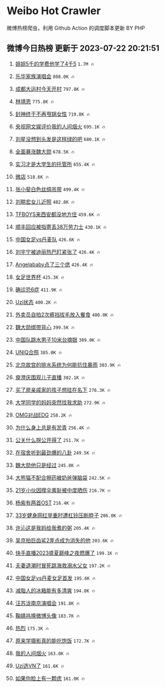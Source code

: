 # Weibo Hot Crawler 



微博热榜爬虫，利用 Github Action 的调度脚本更新 BY PHP 


## 微博今日热榜 更新于 2023-07-22 20:21:51 
1. [姐姐5千的学费他学了4千5](https://s.weibo.com/weibo?q=%23%E5%A7%90%E5%A7%905%E5%8D%83%E7%9A%84%E5%AD%A6%E8%B4%B9%E4%BB%96%E5%AD%A6%E4%BA%864%E5%8D%835%23&t=31&band_rank=1&Refer=top) `1.7M 🔥` 

1. [乐华家族演唱会](https://s.weibo.com/weibo?q=%E4%B9%90%E5%8D%8E%E5%AE%B6%E6%97%8F%E6%BC%94%E5%94%B1%E4%BC%9A&t=31&band_rank=2&Refer=top) `808.0K 🔥` 

1. [成都大运村今天开村](https://s.weibo.com/weibo?q=%23%E6%88%90%E9%83%BD%E5%A4%A7%E8%BF%90%E6%9D%91%E4%BB%8A%E5%A4%A9%E5%BC%80%E6%9D%91%23&t=31&band_rank=3&Refer=top) `797.8K 🔥` 

1. [林靖恩](https://s.weibo.com/weibo?q=%E6%9E%97%E9%9D%96%E6%81%A9&t=31&band_rank=4&Refer=top) `775.8K 🔥` 

1. [封神终于不再甩锅女性](https://s.weibo.com/weibo?q=%23%E5%B0%81%E7%A5%9E%E7%BB%88%E4%BA%8E%E4%B8%8D%E5%86%8D%E7%94%A9%E9%94%85%E5%A5%B3%E6%80%A7%23&t=31&band_rank=5&Refer=top) `719.8K 🔥` 

1. [央视网文娱评价我的人间烟火](https://s.weibo.com/weibo?q=%23%E5%A4%AE%E8%A7%86%E7%BD%91%E6%96%87%E5%A8%B1%E8%AF%84%E4%BB%B7%E6%88%91%E7%9A%84%E4%BA%BA%E9%97%B4%E7%83%9F%E7%81%AB%23&t=31&band_rank=6&Refer=top) `695.1K 🔥` 

1. [刘星没想到头发是这样绿的吧](https://s.weibo.com/weibo?q=%23%E5%88%98%E6%98%9F%E6%B2%A1%E6%83%B3%E5%88%B0%E5%A4%B4%E5%8F%91%E6%98%AF%E8%BF%99%E6%A0%B7%E7%BB%BF%E7%9A%84%E5%90%A7%23&t=31&band_rank=7&Refer=top) `680.1K 🔥` 

1. [全面暴涨魏大勋](https://s.weibo.com/weibo?q=%23%E5%85%A8%E9%9D%A2%E6%9A%B4%E6%B6%A8%E9%AD%8F%E5%A4%A7%E5%8B%8B%23&t=31&band_rank=8&Refer=top) `678.5K 🔥` 

1. [实习才是大学生的托管所](https://s.weibo.com/weibo?q=%23%E5%AE%9E%E4%B9%A0%E6%89%8D%E6%98%AF%E5%A4%A7%E5%AD%A6%E7%94%9F%E7%9A%84%E6%89%98%E7%AE%A1%E6%89%80%23&t=31&band_rank=9&Refer=top) `655.4K 🔥` 

1. [微店](https://s.weibo.com/weibo?q=%E5%BE%AE%E5%BA%97&t=31&band_rank=10&Refer=top) `518.6K 🔥` 

1. [张小斐白色丝绸吊带](https://s.weibo.com/weibo?q=%23%E5%BC%A0%E5%B0%8F%E6%96%90%E7%99%BD%E8%89%B2%E4%B8%9D%E7%BB%B8%E5%90%8A%E5%B8%A6%23&t=31&band_rank=11&Refer=top) `499.4K 🔥` 

1. [刘畊宏女儿近照](https://s.weibo.com/weibo?q=%23%E5%88%98%E7%95%8A%E5%AE%8F%E5%A5%B3%E5%84%BF%E8%BF%91%E7%85%A7%23&t=31&band_rank=12&Refer=top) `482.8K 🔥` 

1. [TFBOYS来西安都没地方住](https://s.weibo.com/weibo?q=%23TFBOYS%E6%9D%A5%E8%A5%BF%E5%AE%89%E9%83%BD%E6%B2%A1%E5%9C%B0%E6%96%B9%E4%BD%8F%23&t=31&band_rank=13&Refer=top) `459.6K 🔥` 

1. [顺丰回应被指寄丢38万劳力士](https://s.weibo.com/weibo?q=%23%E9%A1%BA%E4%B8%B0%E5%9B%9E%E5%BA%94%E8%A2%AB%E6%8C%87%E5%AF%84%E4%B8%A238%E4%B8%87%E5%8A%B3%E5%8A%9B%E5%A3%AB%23&t=31&band_rank=14&Refer=top) `430.1K 🔥` 

1. [中国女足vs丹麦队](https://s.weibo.com/weibo?q=%23%E4%B8%AD%E5%9B%BD%E5%A5%B3%E8%B6%B3vs%E4%B8%B9%E9%BA%A6%E9%98%9F%23&t=31&band_rank=15&Refer=top) `426.6K 🔥` 

1. [刘宇宁被迪丽热巴盯紧张了](https://s.weibo.com/weibo?q=%23%E5%88%98%E5%AE%87%E5%AE%81%E8%A2%AB%E8%BF%AA%E4%B8%BD%E7%83%AD%E5%B7%B4%E7%9B%AF%E7%B4%A7%E5%BC%A0%E4%BA%86%23&t=31&band_rank=16&Refer=top) `426.4K 🔥` 

1. [Angelababy点了三个痣](https://s.weibo.com/weibo?q=%23Angelababy%E7%82%B9%E4%BA%86%E4%B8%89%E4%B8%AA%E7%97%A3%23&t=31&band_rank=17&Refer=top) `426.4K 🔥` 

1. [女足世界杯](https://s.weibo.com/weibo?q=%E5%A5%B3%E8%B6%B3%E4%B8%96%E7%95%8C%E6%9D%AF&t=31&band_rank=18&Refer=top) `425.3K 🔥` 

1. [确诊恐6症](https://s.weibo.com/weibo?q=%23%E7%A1%AE%E8%AF%8A%E6%81%906%E7%97%87%23&t=31&band_rank=19&Refer=top) `411.9K 🔥` 

1. [Uzi状态](https://s.weibo.com/weibo?q=Uzi%E7%8A%B6%E6%80%81&t=31&band_rank=20&Refer=top) `400.2K 🔥` 

1. [外卖员自拍2次裤裆拔毛放入餐食](https://s.weibo.com/weibo?q=%23%E5%A4%96%E5%8D%96%E5%91%98%E8%87%AA%E6%8B%8D2%E6%AC%A1%E8%A3%A4%E8%A3%86%E6%8B%94%E6%AF%9B%E6%94%BE%E5%85%A5%E9%A4%90%E9%A3%9F%23&t=31&band_rank=21&Refer=top) `400.0K 🔥` 

1. [魏大勋绑带背心](https://s.weibo.com/weibo?q=%23%E9%AD%8F%E5%A4%A7%E5%8B%8B%E7%BB%91%E5%B8%A6%E8%83%8C%E5%BF%83%23&t=31&band_rank=22&Refer=top) `399.5K 🔥` 

1. [中国队跳水男子10米台摘银](https://s.weibo.com/weibo?q=%23%E4%B8%AD%E5%9B%BD%E9%98%9F%E8%B7%B3%E6%B0%B4%E7%94%B7%E5%AD%9010%E7%B1%B3%E5%8F%B0%E6%91%98%E9%93%B6%23&t=31&band_rank=23&Refer=top) `389.0K 🔥` 

1. [UNIQ合照](https://s.weibo.com/weibo?q=UNIQ%E5%90%88%E7%85%A7&t=31&band_rank=24&Refer=top) `385.0K 🔥` 

1. [北京故宫的排水系统为何能抗住暴雨](https://s.weibo.com/weibo?q=%23%E5%8C%97%E4%BA%AC%E6%95%85%E5%AE%AB%E7%9A%84%E6%8E%92%E6%B0%B4%E7%B3%BB%E7%BB%9F%E4%B8%BA%E4%BD%95%E8%83%BD%E6%8A%97%E4%BD%8F%E6%9A%B4%E9%9B%A8%23&t=31&band_rank=25&Refer=top) `303.9K 🔥` 

1. [庾澄庆围观儿子直播](https://s.weibo.com/weibo?q=%23%E5%BA%BE%E6%BE%84%E5%BA%86%E5%9B%B4%E8%A7%82%E5%84%BF%E5%AD%90%E7%9B%B4%E6%92%AD%23&t=31&band_rank=26&Refer=top) `302.1K 🔥` 

1. [买了房亲戚家的孩子想挂在名下](https://s.weibo.com/weibo?q=%23%E4%B9%B0%E4%BA%86%E6%88%BF%E4%BA%B2%E6%88%9A%E5%AE%B6%E7%9A%84%E5%AD%A9%E5%AD%90%E6%83%B3%E6%8C%82%E5%9C%A8%E5%90%8D%E4%B8%8B%23&t=31&band_rank=27&Refer=top) `276.3K 🔥` 

1. [大学同学的妈妈突然找我求助](https://s.weibo.com/weibo?q=%23%E5%A4%A7%E5%AD%A6%E5%90%8C%E5%AD%A6%E7%9A%84%E5%A6%88%E5%A6%88%E7%AA%81%E7%84%B6%E6%89%BE%E6%88%91%E6%B1%82%E5%8A%A9%23&t=31&band_rank=28&Refer=top) `272.9K 🔥` 

1. [OMG对战EDG](https://s.weibo.com/weibo?q=%23OMG%E5%AF%B9%E6%88%98EDG%23&t=31&band_rank=29&Refer=top) `258.2K 🔥` 

1. [为什么身上总是有淤青](https://s.weibo.com/weibo?q=%23%E4%B8%BA%E4%BB%80%E4%B9%88%E8%BA%AB%E4%B8%8A%E6%80%BB%E6%98%AF%E6%9C%89%E6%B7%A4%E9%9D%92%23&t=31&band_rank=30&Refer=top) `256.4K 🔥` 

1. [公关什么呀公开得了](https://s.weibo.com/weibo?q=%23%E5%85%AC%E5%85%B3%E4%BB%80%E4%B9%88%E5%91%80%E5%85%AC%E5%BC%80%E5%BE%97%E4%BA%86%23&t=31&band_rank=31&Refer=top) `251.7K 🔥` 

1. [在宿舍听到最劲爆的八卦](https://s.weibo.com/weibo?q=%23%E5%9C%A8%E5%AE%BF%E8%88%8D%E5%90%AC%E5%88%B0%E6%9C%80%E5%8A%B2%E7%88%86%E7%9A%84%E5%85%AB%E5%8D%A6%23&t=31&band_rank=32&Refer=top) `249.5K 🔥` 

1. [魏大勋他只是经过](https://s.weibo.com/weibo?q=%23%E9%AD%8F%E5%A4%A7%E5%8B%8B%E4%BB%96%E5%8F%AA%E6%98%AF%E7%BB%8F%E8%BF%87%23&t=31&band_rank=33&Refer=top) `245.0K 🔥` 

1. [大熊猫不配合擦药被奶爸弹脑袋](https://s.weibo.com/weibo?q=%23%E5%A4%A7%E7%86%8A%E7%8C%AB%E4%B8%8D%E9%85%8D%E5%90%88%E6%93%A6%E8%8D%AF%E8%A2%AB%E5%A5%B6%E7%88%B8%E5%BC%B9%E8%84%91%E8%A2%8B%23&t=31&band_rank=34&Refer=top) `242.5K 🔥` 

1. [21岁小伙因撑伞羞耻被中度晒伤](https://s.weibo.com/weibo?q=%2321%E5%B2%81%E5%B0%8F%E4%BC%99%E5%9B%A0%E6%92%91%E4%BC%9E%E7%BE%9E%E8%80%BB%E8%A2%AB%E4%B8%AD%E5%BA%A6%E6%99%92%E4%BC%A4%23&t=31&band_rank=35&Refer=top) `216.7K 🔥` 

1. [杨紫有两首OST](https://s.weibo.com/weibo?q=%23%E6%9D%A8%E7%B4%AB%E6%9C%89%E4%B8%A4%E9%A6%96OST%23&t=31&band_rank=36&Refer=top) `216.4K 🔥` 

1. [33岁健身网红举重时遭杠铃压断脖子](https://s.weibo.com/weibo?q=%2333%E5%B2%81%E5%81%A5%E8%BA%AB%E7%BD%91%E7%BA%A2%E4%B8%BE%E9%87%8D%E6%97%B6%E9%81%AD%E6%9D%A0%E9%93%83%E5%8E%8B%E6%96%AD%E8%84%96%E5%AD%90%23&t=31&band_rank=37&Refer=top) `206.0K 🔥` 

1. [许沁这是我妈给我煮的粥](https://s.weibo.com/weibo?q=%23%E8%AE%B8%E6%B2%81%E8%BF%99%E6%98%AF%E6%88%91%E5%A6%88%E7%BB%99%E6%88%91%E7%85%AE%E7%9A%84%E7%B2%A5%23&t=31&band_rank=38&Refer=top) `205.4K 🔥` 

1. [吴京拍巨齿鲨2差点成为消失的他](https://s.weibo.com/weibo?q=%23%E5%90%B4%E4%BA%AC%E6%8B%8D%E5%B7%A8%E9%BD%BF%E9%B2%A82%E5%B7%AE%E7%82%B9%E6%88%90%E4%B8%BA%E6%B6%88%E5%A4%B1%E7%9A%84%E4%BB%96%23&t=31&band_rank=39&Refer=top) `203.6K 🔥` 

1. [快手直播2023盛夏巅峰之夜燃爆了](https://s.weibo.com/weibo?q=%23%E5%BF%AB%E6%89%8B%E7%9B%B4%E6%92%AD2023%E7%9B%9B%E5%A4%8F%E5%B7%85%E5%B3%B0%E4%B9%8B%E5%A4%9C%E7%87%83%E7%88%86%E4%BA%86%23&t=31&band_rank=40&Refer=top) `199.1K 🔥` 

1. [夫妻退潮时冒死跳海救溺水父女](https://s.weibo.com/weibo?q=%23%E5%A4%AB%E5%A6%BB%E9%80%80%E6%BD%AE%E6%97%B6%E5%86%92%E6%AD%BB%E8%B7%B3%E6%B5%B7%E6%95%91%E6%BA%BA%E6%B0%B4%E7%88%B6%E5%A5%B3%23&t=31&band_rank=41&Refer=top) `197.2K 🔥` 

1. [中国女足vs丹麦女足首发](https://s.weibo.com/weibo?q=%23%E4%B8%AD%E5%9B%BD%E5%A5%B3%E8%B6%B3vs%E4%B8%B9%E9%BA%A6%E5%A5%B3%E8%B6%B3%E9%A6%96%E5%8F%91%23&t=31&band_rank=42&Refer=top) `195.6K 🔥` 

1. [减脂人的冰箱能有多清爽](https://s.weibo.com/weibo?q=%23%E5%87%8F%E8%84%82%E4%BA%BA%E7%9A%84%E5%86%B0%E7%AE%B1%E8%83%BD%E6%9C%89%E5%A4%9A%E6%B8%85%E7%88%BD%23&t=31&band_rank=43&Refer=top) `194.8K 🔥` 

1. [汪苏泷南京演唱会](https://s.weibo.com/weibo?q=%23%E6%B1%AA%E8%8B%8F%E6%B3%B7%E5%8D%97%E4%BA%AC%E6%BC%94%E5%94%B1%E4%BC%9A%23&t=31&band_rank=44&Refer=top) `191.8K 🔥` 

1. [鞠婧祎换微博头像](https://s.weibo.com/weibo?q=%23%E9%9E%A0%E5%A9%A7%E7%A5%8E%E6%8D%A2%E5%BE%AE%E5%8D%9A%E5%A4%B4%E5%83%8F%23&t=31&band_rank=45&Refer=top) `183.7K 🔥` 

1. [热烈](https://s.weibo.com/weibo?q=%E7%83%AD%E7%83%88&t=31&band_rank=46&Refer=top) `175.3K 🔥` 

1. [原来学摄影真的能吃饱饭](https://s.weibo.com/weibo?q=%E5%8E%9F%E6%9D%A5%E5%AD%A6%E6%91%84%E5%BD%B1%E7%9C%9F%E7%9A%84%E8%83%BD%E5%90%83%E9%A5%B1%E9%A5%AD&t=31&band_rank=47&Refer=top) `172.7K 🔥` 

1. [我的人间烟火](https://s.weibo.com/weibo?q=%E6%88%91%E7%9A%84%E4%BA%BA%E9%97%B4%E7%83%9F%E7%81%AB&t=31&band_rank=48&Refer=top) `163.0K 🔥` 

1. [Uzi选VN了](https://s.weibo.com/weibo?q=%23Uzi%E9%80%89VN%E4%BA%86%23&t=31&band_rank=49&Refer=top) `161.6K 🔥` 

1. [如果你脸上有一颗痣](https://s.weibo.com/weibo?q=%23%E5%A6%82%E6%9E%9C%E4%BD%A0%E8%84%B8%E4%B8%8A%E6%9C%89%E4%B8%80%E9%A2%97%E7%97%A3%23&t=31&band_rank=50&Refer=top) `161.0K 🔥` 

